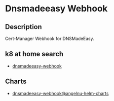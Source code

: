 # Dnsmadeeasy Webhook

## Description

Cert-Manager Webhook for DNSMadeEasy.

## k8 at home search

- [dnsmadeeasy-webhook](https://nanne.dev/k8s-at-home-search/#/dnsmadeeasy-webhook)

## Charts

- [dnsmadeeasy-webhook@angelnu-helm-charts](https://angelnu.github.io/helm-charts/)
